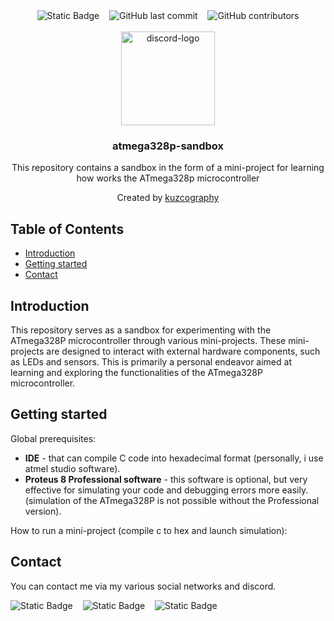 <div align="center">
    <img alt="Static Badge" src="https://img.shields.io/badge/repository_type-personnal_sandbox-%23507c84?style=flat&logo=pinboard&labelColor=%234f5765&color=%236f61ef">
    &nbsp;&nbsp;
    <img alt="GitHub last commit" src="https://img.shields.io/github/last-commit/kuzcography/atmega328p-sandbox?style=flat&logo=transmission&labelColor=%234f5765&color=%238f6fa1">
    &nbsp;&nbsp;
    <img alt="GitHub contributors" src="https://img.shields.io/github/contributors/kuzcography/atmega328p-sandbox?style=flat&labelColor=%234f5765&color=78A083">
</div>
<br />
<div align="center">
    <div>
      <img width="150" height="150" src="https://sumador.com/cdn/shop/products/MicrocontroladorAtmega328P_grande.jpg?v=1588277446" alt="discord-logo">
    </div>
    <h3 align="center">atmega328p-sandbox</h3>
    <p align="center">
        This repository contains a sandbox in the form of a mini-project for learning how works the ATmega328p microcontroller
        <br />
    </p>
    <p align="center">
        Created by <a href="https://github.com/kuzcography">kuzcography</a>
        <br />  
    </p>
</div>

## Table of Contents

- [Introduction](#introduction)
- [Getting started](#getting-started)
- [Contact](#contact)

## Introduction

This repository serves as a sandbox for experimenting with the ATmega328P microcontroller through various mini-projects. These mini-projects are designed to interact with external hardware components, such as LEDs and sensors. This is primarily a personal endeavor aimed at learning and exploring the functionalities of the ATmega328P microcontroller.

## Getting started

Global prerequisites:
- **IDE** - that can compile C code into hexadecimal format (personally, i use atmel studio software).
- **Proteus 8 Professional software** - this software is optional, but very effective for simulating your code and debugging errors more easily. (simulation of the ATmega328P is not possible without the Professional version).


How to run a mini-project (compile c to hex and launch simulation):



## Contact

You can contact me via my various social networks and discord.

<img alt="Static Badge" src="https://img.shields.io/badge/%23kuzcography-blue?style=for-the-badge&logo=Discord&logoColor=white&color=%235865F2"> &nbsp;&nbsp; <img alt="Static Badge" src="https://img.shields.io/badge/%40kuzcography-blue?style=for-the-badge&logo=X&logoColor=white"> &nbsp;&nbsp; <img alt="Static Badge" src="https://img.shields.io/badge/u%2FKuzcography-blue?style=for-the-badge&logo=Reddit&logoColor=white&color=%23FF4500">


